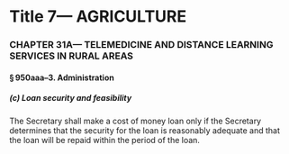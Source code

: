 
# Title 7— AGRICULTURE
### CHAPTER 31A— TELEMEDICINE AND DISTANCE LEARNING SERVICES IN RURAL AREAS
#### § 950aaa–3. Administration
##### (c) Loan security and feasibility

The Secretary shall make a cost of money loan only if the Secretary determines that the security for the loan is reasonably adequate and that the loan will be repaid within the period of the loan.
